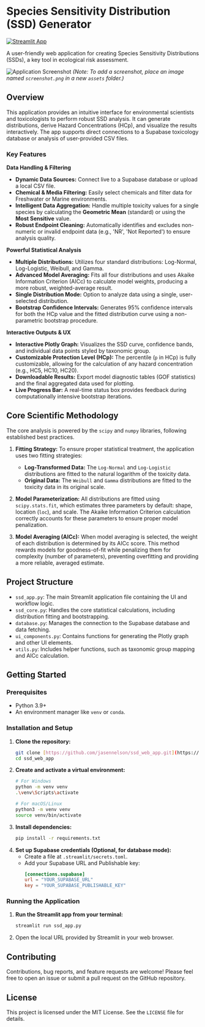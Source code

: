 # Species Sensitivity Distribution (SSD) Generator

[![Streamlit App](https://static.streamlit.io/badges/streamlit_badge_black_white.svg)](https://sstac-ssd-web-app.streamlit.app/)

A user-friendly web application for creating Species Sensitivity Distributions (SSDs), a key tool in ecological risk assessment.

![Application Screenshot](assets/screenshot.png)
*(Note: To add a screenshot, place an image named `screenshot.png` in a new `assets` folder.)*

## Overview

This application provides an intuitive interface for environmental scientists and toxicologists to perform robust SSD analysis. It can generate distributions, derive Hazard Concentrations (HCp), and visualize the results interactively. The app supports direct connections to a Supabase toxicology database or analysis of user-provided CSV files.

### Key Features

**Data Handling & Filtering**
* **Dynamic Data Sources:** Connect live to a Supabase database or upload a local CSV file.
* **Chemical & Media Filtering:** Easily select chemicals and filter data for Freshwater or Marine environments.
* **Intelligent Data Aggregation:** Handle multiple toxicity values for a single species by calculating the **Geometric Mean** (standard) or using the **Most Sensitive** value.
* **Robust Endpoint Cleaning:** Automatically identifies and excludes non-numeric or invalid endpoint data (e.g., 'NR', 'Not Reported') to ensure analysis quality.

**Powerful Statistical Analysis**
* **Multiple Distributions:** Utilizes four standard distributions: Log-Normal, Log-Logistic, Weibull, and Gamma.
* **Advanced Model Averaging:** Fits all four distributions and uses Akaike Information Criterion (AICc) to calculate model weights, producing a more robust, weighted-average result.
* **Single Distribution Mode:** Option to analyze data using a single, user-selected distribution.
* **Bootstrap Confidence Intervals:** Generates 95% confidence intervals for both the HCp value and the fitted distribution curve using a non-parametric bootstrap procedure.

**Interactive Outputs & UX**
* **Interactive Plotly Graph:** Visualizes the SSD curve, confidence bands, and individual data points styled by taxonomic group.
* **Customizable Protection Level (HCp):** The percentile (`p` in HCp) is fully customizable, allowing for the calculation of any hazard concentration (e.g., HC5, HC10, HC20).
* **Downloadable Results:** Export model diagnostic tables (GOF statistics) and the final aggregated data used for plotting.
* **Live Progress Bar:** A real-time status box provides feedback during computationally intensive bootstrap iterations.

## Core Scientific Methodology

The core analysis is powered by the `scipy` and `numpy` libraries, following established best practices.

1.  **Fitting Strategy:** To ensure proper statistical treatment, the application uses two fitting strategies:
    * **Log-Transformed Data:** The `Log-Normal` and `Log-Logistic` distributions are fitted to the natural logarithm of the toxicity data.
    * **Original Data:** The `Weibull` and `Gamma` distributions are fitted to the toxicity data in its original scale.

2.  **Model Parameterization:** All distributions are fitted using `scipy.stats.fit`, which estimates three parameters by default: shape, location (`loc`), and scale. The Akaike Information Criterion calculation correctly accounts for these parameters to ensure proper model penalization.

3.  **Model Averaging (AICc):** When model averaging is selected, the weight of each distribution is determined by its AICc score. This method rewards models for goodness-of-fit while penalizing them for complexity (number of parameters), preventing overfitting and providing a more reliable, averaged estimate.

## Project Structure

* `ssd_app.py`: The main Streamlit application file containing the UI and workflow logic.
* `ssd_core.py`: Handles the core statistical calculations, including distribution fitting and bootstrapping.
* `database.py`: Manages the connection to the Supabase database and data fetching.
* `ui_components.py`: Contains functions for generating the Plotly graph and other UI elements.
* `utils.py`: Includes helper functions, such as taxonomic group mapping and AICc calculation.

## Getting Started

### Prerequisites
* Python 3.9+
* An environment manager like `venv` or `conda`.

### Installation and Setup

1.  **Clone the repository:**
    ```bash
    git clone [https://github.com/jasennelson/ssd_web_app.git](https://github.com/jasennelson/ssd_web_app.git)
    cd ssd_web_app
    ```
2.  **Create and activate a virtual environment:**
    ```bash
    # For Windows
    python -m venv venv
    .\venv\Scripts\activate

    # For macOS/Linux
    python3 -m venv venv
    source venv/bin/activate
    ```
3.  **Install dependencies:**
    ```bash
    pip install -r requirements.txt
    ```
4.  **Set up Supabase credentials (Optional, for database mode):**
    * Create a file at `.streamlit/secrets.toml`.
    * Add your Supabase URL and Publishable key:
        ```toml
        [connections.supabase]
        url = "YOUR_SUPABASE_URL"
        key = "YOUR_SUPABASE_PUBLISHABLE_KEY"
        ```

### Running the Application

1.  **Run the Streamlit app from your terminal:**
    ```bash
    streamlit run ssd_app.py
    ```
2.  Open the local URL provided by Streamlit in your web browser.

## Contributing

Contributions, bug reports, and feature requests are welcome! Please feel free to open an issue or submit a pull request on the GitHub repository.

## License

This project is licensed under the MIT License. See the `LICENSE` file for details.